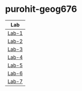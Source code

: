 # purohit-geog676
|Lab             |
|:--------------:|
|[Lab-1](https://github.com/bhumika-purohit/purohit-geog676/tree/main/Lab-1)|
|[Lab-2](https://github.com/bhumika-purohit/purohit-geog676/tree/main/Lab-2)|
|[Lab-3](https://github.com/bhumika-purohit/purohit-geog676/tree/main/Lab-3)|
|[Lab-4](https://github.com/bhumika-purohit/purohit-geog676/tree/main/Lab-4)|
|[Lab-5](https://github.com/bhumika-purohit/purohit-geog676/tree/main/Lab-5)|
|[Lab-6](https://github.com/bhumika-purohit/purohit-geog676/tree/main/Lab-6)|
|[Lab-7](https://github.com/bhumika-purohit/purohit-geog676/tree/main/Lab-7)|
